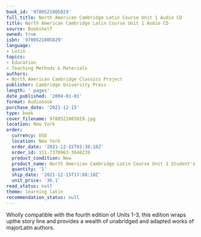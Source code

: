 ```yaml
---
book_id: '9780521005029'
full_title: North American Cambridge Latin Course Unit 1 Audio CD
title: North American Cambridge Latin Course Unit 1 Audio CD
source: Bookshelf
owned: true
isbn: '9780521005029'
language:
- Latin
topics:
- Education
- Teaching Methods & Materials
authors:
- North American Cambridge Classics Project
publisher: Cambridge University Press
length: ' pages'
date_published: '2004-01-01'
format: Audiobook
purchase_date: '2021-12-15'
type: book
cover_filename: 9780521005029.jpg
location: New York
order:
  currency: USD
  location: New York
  order_date: '2021-12-15T03:38:16Z'
  order_id: 111-7370963-3648239
  product_condition: New
  product_name: North American Cambridge Latin Course Unit 1 Student's Book
  quantity: '1'
  ship_date: '2021-12-15T17:08:10Z'
  unit_price: '36.1'
read_status: null
theme: learning latin
recommendation_status: null
---
```

Wholly compatible with the fourth edition of Units 1-3, this edition wraps upthe story line and provides a wealth of unabridged and adapted works of majorLatin authors.

